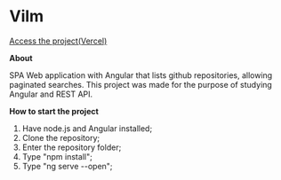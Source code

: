 # Vilm

[Access the project(Vercel)](https://lood-git.vercel.app/home)

**About**

SPA Web application with Angular that lists github repositories, allowing paginated searches. This project was made for the purpose of studying Angular and REST API.

**How to start the project**

1. Have node.js and Angular installed;
2. Clone the repository;
3. Enter the repository folder;
4. Type "npm install";
5. Type "ng serve --open";
